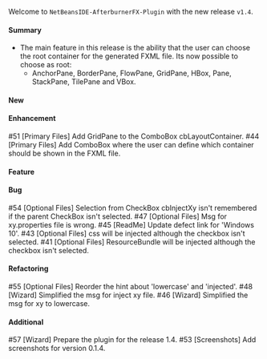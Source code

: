 Welcome to `NetBeansIDE-AfterburnerFX-Plugin` with the new release `v1.4`.



#### Summary
* The main feature in this release is the ability that the user can choose the 
  root container for the generated FXML file. Its now possible to choose as root:
    * AnchorPane, BorderPane, FlowPane, GridPane, HBox, Pane, StackPane, TilePane 
      and VBox.



#### New



#### Enhancement
#51 [Primary Files] Add GridPane to the ComboBox cbLayoutContainer.
#44 [Primary Files] Add ComboBox where the user can define which container should be shown in the FXML file.



#### Feature



#### Bug
#54 [Optional Files] Selection from CheckBox cbInjectXy isn't remembered if the parent CheckBox isn't selected.
#47 [Optional Files] Msg for xy.properties file is wrong.
#45 [ReadMe] Update defect link for 'Windows 10'.
#43 [Optional Files] css will be injected although the checkbox isn't selected.
#41 [Optional Files] ResourceBundle will be injected although the checkbox isn't selected.



#### Refactoring
#55 [Optional Files] Reorder the hint about 'lowercase' and 'injected'.
#48 [Wizard] Simplified the msg for inject xy file.
#46 [Wizard] Simplified the msg for xy to lowercase.



#### Additional
#57 [Wizard] Prepare the plugin for the release 1.4.
#53 [Screenshots] Add screenshots for version 0.1.4.



[//]: # (Issues which will be integrated in this release)
